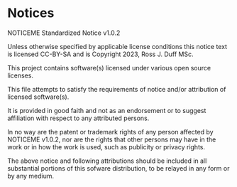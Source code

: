 # Notices

NOTICEME Standardized Notice v1.0.2

Unless otherwise specified by applicable license conditions this notice text is
licensed CC-BY-SA and is Copyright 2023, Ross J. Duff MSc.

This project contains software(s) licensed under various open source licenses.

This file attempts to satisfy the requirements of notice and/or attribution of
licensed software(s).

It is provided in good faith and not as an endorsement or to suggest affiliation
with respect to any attributed persons.

In no way are the patent or trademark rights of any person affected by NOTICEME v1.0.2,
nor are the rights that other persons may have in the work or in how the work is
used, such as publicity or privacy rights.

The above notice and following attributions should be included in all substantial
portions of this sofware distribution, to be relayed in any form or by any medium.
